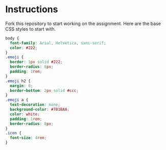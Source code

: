 # Instructions
Fork this repository to start working on the assignment.
Here are the base CSS styles to start with.
```css
body {
  font-family: Arial, Helvetica, sans-serif;
  color: #222;
}
.emoji {
  border: 1px solid #222;
  border-radius: 8px;
  padding: 1rem;
}
.emoji h2 {
  margin: 0;
  border-bottom: 2px solid #ccc;
}
.emoji a {
  text-decoration: none;
  background-color: #781BAA;
  color: white;
  padding: 1rem;
  border-radius: 8px;
}
.icon {
  font-size: 4rem;
}
```
